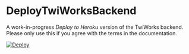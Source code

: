 # DeployTwiWorksBackend
A work-in-progress _Deploy to Heroku_ version of the TwiWorks backend. Please only use this if you agree with the terms in the documentation.

[![Deploy](https://www.herokucdn.com/deploy/button.svg)](https://heroku.com/deploy)
